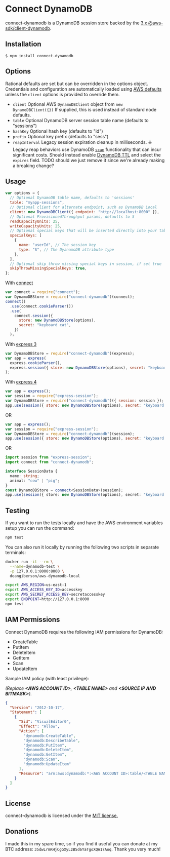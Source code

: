 # Connect DynamoDB

connect-dynamodb is a DynamoDB session store backed by the [3.x @aws-sdk/client-dynamodb](https://www.npmjs.com/package/@aws-sdk/client-dynamodb).

## Installation

    $ npm install connect-dynamodb

## Options

Rational defaults are set but can be overridden in the options object.
Credentials and configuration are automatically loaded using [AWS defaults](https://docs.aws.amazon.com/sdk-for-javascript/v3/developer-guide/setting-credentials.html)
unless the `client` options is provided to override them.

- `client` Optional AWS `DynamoDBClient` object from `new DynamoDBClient({})`
  If supplied, this is used instead of standard node defaults.
- `table` Optional DynamoDB server session table name (defaults to "sessions")
- `hashKey` Optional hash key (defaults to "id")
- `prefix` Optional key prefix (defaults to "sess")
- `reapInterval` Legacy session expiration cleanup in milliseconds.
  ☣️ Legacy reap behaviors use DynamoDB [`scan`](https://docs.aws.amazon.com/AWSJavaScriptSDK/v3/latest/clients/client-dynamodb/classes/scancommand.html)
  functionality that can incur significant costs. Should instead enable [DynamoDB TTL](http://docs.aws.amazon.com/amazondynamodb/latest/developerguide/TTL.html)
  and select the `expires` field. TODO should we just remove it since we're already making a breaking change?

## Usage

```js
var options = {
  // Optional DynamoDB table name, defaults to 'sessions'
  table: "myapp-sessions",
  // Optional client for alternate endpoint, such as DynamoDB Local
  client: new DynamoDBClient({ endpoint: "http://localhost:8000" }),
  // Optional ProvisionedThroughput params, defaults to 5
  readCapacityUnits: 25,
  writeCapacityUnits: 25,
  // Optional special keys that will be inserted directly into your table (in addition to remaining in the session)
  specialKeys: [
    {
      name: "userId", // The session key
      type: "S", // The DyanamoDB attribute type
    },
  ],
  // Optional skip throw missing special keys in session, if set true
  skipThrowMissingSpecialKeys: true,
};
```

With [connect](https://github.com/senchalabs/connect)

```js
var connect = require("connect");
var DynamoDBStore = require("connect-dynamodb")(connect);
connect()
  .use(connect.cookieParser())
  .use(
    connect.session({
      store: new DynamoDBStore(options),
      secret: "keyboard cat",
    })
  );
```

With [express 3](http://expressjs.com/en/3x/api.html)

```js
var DynamoDBStore = require("connect-dynamodb")(express);
var app = express(
  express.cookieParser(),
  express.session({ store: new DynamoDBStore(options), secret: "keyboard cat" })
);
```

With [express 4](http://expressjs.com/)

```js
var app = express();
var session = require("express-session");
var DynamoDBStore = require("connect-dynamodb")({ session: session });
app.use(session({ store: new DynamoDBStore(options), secret: "keyboard cat" }));
```

OR

```js
var app = express();
var session = require("express-session");
var DynamoDBStore = require("connect-dynamodb")(session);
app.use(session({ store: new DynamoDBStore(options), secret: "keyboard cat" }));
```

OR

```ts
import session from "express-session";
import connect from "connect-dynamodb";

interface SessionData {
  name: string;
  animal: "cow" | "pig";
}
const DynamoDBStore = connect<SessionData>(session);
app.use(session({ store: new DynamoDBStore(options), secret: "keyboard cat" }));
```

## Testing

If you want to run the tests locally and have the AWS environment variables setup you can run the command:

```bash
npm test
```

You can also run it locally by running the following two scripts in separate terminals:

```bash
docker run -it --rm \
  --name=dynamodb-test \
  -p 127.0.0.1:8000:8000 \
  deangiberson/aws-dynamodb-local
```

```bash
export AWS_REGION=us-east-1
export AWS_ACCESS_KEY_ID=accesskey
export AWS_SECRET_ACCESS_KEY=secretaccesskey
export ENDPOINT=http://127.0.0.1:8000
npm test
```

## IAM Permissions

Connect DynamoDB requires the following IAM permissions for DynamoDB:

- CreateTable
- PutItem
- DeleteItem
- GetItem
- Scan
- UpdateItem

Sample IAM policy (with least privilege):

_(Replace **\<AWS ACCOUNT ID\>**, **\<TABLE NAME\>** and **\<SOURCE IP AND BITMASK\>**)._

```json
{
  "Version": "2012-10-17",
  "Statement": [
    {
      "Sid": "VisualEditor0",
      "Effect": "Allow",
      "Action": [
        "dynamodb:CreateTable",
        "dynamodb:DescribeTable",
        "dynamodb:PutItem",
        "dynamodb:DeleteItem",
        "dynamodb:GetItem",
        "dynamodb:Scan",
        "dynamodb:UpdateItem"
      ],
      "Resource": "arn:aws:dynamodb:*:<AWS ACCOUNT ID>:table/<TABLE NAME>"
    }
  ]
}
```

## License

connect-dynamodb is licensed under the [MIT license.](https://github.com/ca98am79/connect-dynamodb/blob/master/LICENSE.txt)

## Donations

I made this in my spare time, so if you find it useful you can donate at my BTC address: `35dwLrmKHjCgGXyLzBSd6YaTgoXQA17Aoq`. Thank you very much!
